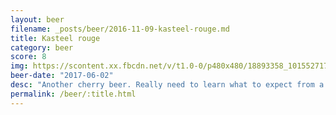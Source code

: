 ```yaml
---
layout: beer
filename: _posts/beer/2016-11-09-kasteel-rouge.md
title: Kasteel rouge
category: beer
score: 8
img: https://scontent.xx.fbcdn.net/v/t1.0-0/p480x480/18893358_10155271709418745_408690614029900356_n.jpg?oh=72f13284274f8d9c4288d8e03a7807bd&oe=59C8AC3F
beer-date: "2017-06-02"
desc: "Another cherry beer. Really need to learn what to expect from a rouge beer"
permalink: /beer/:title.html
---
```

